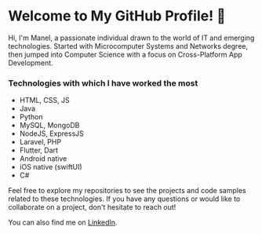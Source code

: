 # Welcome to My GitHub Profile! 👋
Hi, I'm Manel, a passionate individual drawn to the world of IT and emerging technologies. Started with Microcomputer Systems and Networks degree, then jumped into Computer Science with a focus on Cross-Platform App Development.

### Technologies with which I have worked the most

- HTML, CSS, JS
- Java
- Python
- MySQL, MongoDB
- NodeJS, ExpressJS
- Laravel, PHP
- Flutter, Dart
- Android native
- iOS native (swiftUI)
- C#

Feel free to explore my repositories to see the projects and code samples related to these technologies. If you have any questions or would like to collaborate on a project, don't hesitate to reach out!

You can also find me on [LinkedIn](https://www.linkedin.com/in/manel-ros-puig-28670721b/).
